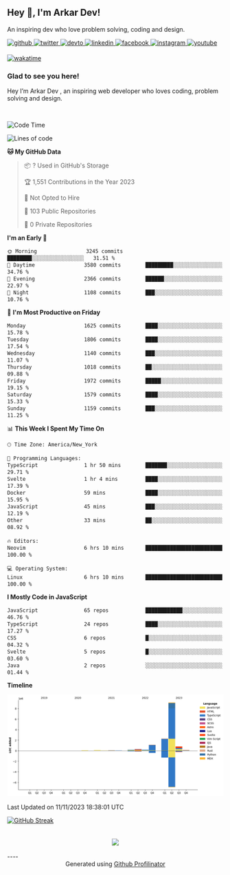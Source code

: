 ## Hey 👋, I'm Arkar Dev!  

An inspiring dev who love problem solving, coding and design.

<a href="https://github.com/Riley1101" target="_blank">
<img src=https://img.shields.io/badge/github-%2324292e.svg?&style=for-the-badge&logo=github&logoColor=white alt=github style="margin-bottom: 5px;" />
</a>
<a href="https://twitter.com/arkardev" target="_blank">
<img src=https://img.shields.io/badge/twitter-%2300acee.svg?&style=for-the-badge&logo=twitter&logoColor=white alt=twitter style="margin-bottom: 5px;" />
</a>
<a href="https://dev.to/riley1101" target="_blank">
<img src=https://img.shields.io/badge/dev.to-%2308090A.svg?&style=for-the-badge&logo=dev.to&logoColor=white alt=devto style="margin-bottom: 5px;" />
</a>
<a href="https://linkedin.com/in/arkar-kaung-myat" target="_blank">
<img src=https://img.shields.io/badge/linkedin-%231E77B5.svg?&style=for-the-badge&logo=linkedin&logoColor=white alt=linkedin style="margin-bottom: 5px;" />
</a>
<a href="https://www.facebook.com/riley.eileen.75" target="_blank">
<img src=https://img.shields.io/badge/facebook-%232E87FB.svg?&style=for-the-badge&logo=facebook&logoColor=white alt=facebook style="margin-bottom: 5px;" />
</a>
<a href="https://instagram.com/rileys1101" target="_blank">
<img src=https://img.shields.io/badge/instagram-%23000000.svg?&style=for-the-badge&logo=instagram&logoColor=white alt=instagram style="margin-bottom: 5px;" />
</a>
<a href="https://www.youtube.com/channel/UC_RfEQCC3gL2AzsFFAABikg" target="_blank">
<img src=https://img.shields.io/badge/youtube-%23EE4831.svg?&style=for-the-badge&logo=youtube&logoColor=white alt=youtube style="margin-bottom: 5px;" />
</a>  
  
[![wakatime](https://wakatime.com/badge/user/cf23b6e3-75f8-4c04-b0e3-273191c8d2ec.svg)](https://wakatime.com/@cf23b6e3-75f8-4c04-b0e3-273191c8d2ec)


### Glad to see you here!  
Hey I’m Arkar Dev , an inspiring web developer who loves coding, problem solving and design.

<br/>

<!--START_SECTION:waka-->
![Code Time](http://img.shields.io/badge/Code%20Time-707%20hrs%2038%20mins-blue)

![Lines of code](https://img.shields.io/badge/From%20Hello%20World%20I%27ve%20Written-14.4%20million%20lines%20of%20code-blue)

**🐱 My GitHub Data** 

> 📦 ? Used in GitHub's Storage 
 > 
> 🏆 1,551 Contributions in the Year 2023
 > 
> 🚫 Not Opted to Hire
 > 
> 📜 103 Public Repositories 
 > 
> 🔑 0 Private Repositories 
 > 
**I'm an Early 🐤** 

```text
🌞 Morning                3245 commits        ████████░░░░░░░░░░░░░░░░░   31.51 % 
🌆 Daytime                3580 commits        █████████░░░░░░░░░░░░░░░░   34.76 % 
🌃 Evening                2366 commits        ██████░░░░░░░░░░░░░░░░░░░   22.97 % 
🌙 Night                  1108 commits        ███░░░░░░░░░░░░░░░░░░░░░░   10.76 % 
```
📅 **I'm Most Productive on Friday** 

```text
Monday                   1625 commits        ████░░░░░░░░░░░░░░░░░░░░░   15.78 % 
Tuesday                  1806 commits        ████░░░░░░░░░░░░░░░░░░░░░   17.54 % 
Wednesday                1140 commits        ███░░░░░░░░░░░░░░░░░░░░░░   11.07 % 
Thursday                 1018 commits        ██░░░░░░░░░░░░░░░░░░░░░░░   09.88 % 
Friday                   1972 commits        █████░░░░░░░░░░░░░░░░░░░░   19.15 % 
Saturday                 1579 commits        ████░░░░░░░░░░░░░░░░░░░░░   15.33 % 
Sunday                   1159 commits        ███░░░░░░░░░░░░░░░░░░░░░░   11.25 % 
```


📊 **This Week I Spent My Time On** 

```text
🕑︎ Time Zone: America/New_York

💬 Programming Languages: 
TypeScript               1 hr 50 mins        ███████░░░░░░░░░░░░░░░░░░   29.71 % 
Svelte                   1 hr 4 mins         ████░░░░░░░░░░░░░░░░░░░░░   17.39 % 
Docker                   59 mins             ████░░░░░░░░░░░░░░░░░░░░░   15.95 % 
JavaScript               45 mins             ███░░░░░░░░░░░░░░░░░░░░░░   12.19 % 
Other                    33 mins             ██░░░░░░░░░░░░░░░░░░░░░░░   08.92 % 

🔥 Editors: 
Neovim                   6 hrs 10 mins       █████████████████████████   100.00 % 

💻 Operating System: 
Linux                    6 hrs 10 mins       █████████████████████████   100.00 % 
```

**I Mostly Code in JavaScript** 

```text
JavaScript               65 repos            ████████████░░░░░░░░░░░░░   46.76 % 
TypeScript               24 repos            ████░░░░░░░░░░░░░░░░░░░░░   17.27 % 
CSS                      6 repos             █░░░░░░░░░░░░░░░░░░░░░░░░   04.32 % 
Svelte                   5 repos             █░░░░░░░░░░░░░░░░░░░░░░░░   03.60 % 
Java                     2 repos             ░░░░░░░░░░░░░░░░░░░░░░░░░   01.44 % 
```



**Timeline**

![Lines of Code chart](https://raw.githubusercontent.com/Riley1101/Riley1101/main/assets/bar_graph.png)


 Last Updated on 11/11/2023 18:38:01 UTC
<!--END_SECTION:waka-->

[![GitHub Streak](https://streak-stats.demolab.com?user=Riley1101)](https://git.io/streak-stats)
  
<br/>  
<div align="center">
<img src="https://komarev.com/ghpvc/?username=Riley1101&&style=flat-square" align="center" />
</div>  
<br/>  
----
<div align="center">Generated using <a href="https://profilinator.rishav.dev/" target="_blank">Github Profilinator</a></div>

